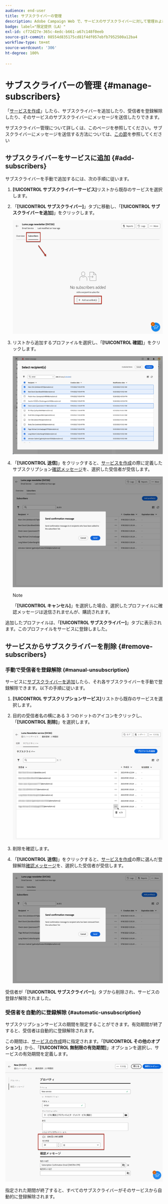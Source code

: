 ```yaml
---
audience: end-user
title: サブスクライバーの管理
description: Adobe Campaign Web で、サービスのサブスクライバーに対して管理および配信する方法を学ぶ
badge: label="限定提供（LA）"
exl-id: cf72d27e-365c-4edc-b661-a67c148f0eeb
source-git-commit: 08554d835175cd81f4df057ebfb7952500a12ba4
workflow-type: tm+mt
source-wordcount: '306'
ht-degree: 100%

---
```


# サブスクライバーの管理 {#manage-subscribers}

「[サービスを作成](manage-services.md#create-service)」したら、サブスクライバーを追加したり、受信者を登録解除したり、そのサービスのサブスクライバーにメッセージを送信したりできます。

サブスクライバー管理について詳しくは、このページを参照してください。サブスクライバーにメッセージを送信する方法については、[この節](../msg/send-to-subscribers.md)を参照してください

## サブスクライバーをサービスに追加 {#add-subscribers}

サブスクライバーを手動で追加するには、次の手順に従います。

1. **[!UICONTROL サブスクライバーサービス]**&#x200B;リストから既存のサービスを選択します。

1. 「**[!UICONTROL サブスクライバー]**」タブに移動し、「**[!UICONTROL サブスクライバーを追加]**」をクリックします。

   ![](assets/service-subscribers-tab.png)

1. リストから追加するプロファイルを選択し、「**[!UICONTROL 確認]**」をクリックします。

   ![](assets/service-subscribers-select-profiles.png)

1. 「**[!UICONTROL 送信]**<!--if you click cancel, does it mean that no message is sent but recipients are still subscribed, or they are not subscribed? it's 2 different actions in the console)-->」をクリックすると、[サービスを作成](manage-services.md#create-service)の際に定義したサブスクリプション[確認メッセージ](manage-services.md#create-confirmation-message)を、選択した受信者が受信します。

   ![](assets/service-subscribers-confirmation-msg.png)

   >[!NOTE]
   >
   >「**[!UICONTROL キャンセル]**」を選択した場合、選択したプロファイルに確認メッセージは送信されませんが、購読されます。

追加したプロファイルは、「**[!UICONTROL サブスクライバー]**」タブに表示されます。このプロファイルをサービスに登録しました。

## サービスからサブスクライバーを削除 {#remove-subscribers}

### 手動で受信者を登録解除 {#manual-unsubscription}

サービスに[サブスクライバーを追加](#add-subscribers)したら、それ各サブスクライバーを手動で登録解除できます。以下の手順に従います。

1. **[!UICONTROL サブスクリプションサービス]**&#x200B;リストから既存のサービスを選択します。

1. 目的の受信者名の横にある 3 つのドットのアイコンをクリックし、「**[!UICONTROL 削除]**」を選択します。

   ![](assets/service-subscribers-delete.png)

1. 削除を確認します。

1. 「**[!UICONTROL 送信]**」をクリックすると、[サービスを作成](manage-services.md#create-service)の際に選んだ登録解除[確認メッセージ](manage-services.md#create-confirmation-message)を、選択した受信者が受信します。

   ![](assets/service-subscribers-delete-confirmation.png)

受信者が「**[!UICONTROL サブスクライバー]**」タブから削除され、サービスの登録が解除されました。

### 受信者を自動的に登録解除 {#automatic-unsubscription}

サブスクリプションサービスの期間を限定することができます。有効期間が終了すると、受信者は自動的に登録解除されます。

この期間は、[サービスの作成](manage-services.md#create-service)時に指定されます。「**[!UICONTROL その他のオプション]**」から、「**[!UICONTROL 無制限の有効期間]**」オプションを選択し、サービスの有効期間を定義します。

![](assets/service-create-validity-period.png)

指定された期間が終了すると、すべてのサブスクライバーがそのサービスから自動的に登録解除されます。
